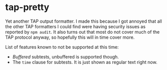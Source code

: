 # tap-pretty
Yet another TAP output formatter. I made this because I got annoyed that all the other
TAP formatters I could find were having security issues as reported by `npm audit`. It also
turns out that most do not cover much of the TAP protocol anyway, so hopefully this will
in time cover more.

List of features known to not be supported at this time:

  - _Buffered_ subtests, unbuffered is supported though.
  - The `time` clause for subtests. It is just shown as regular text right now.



